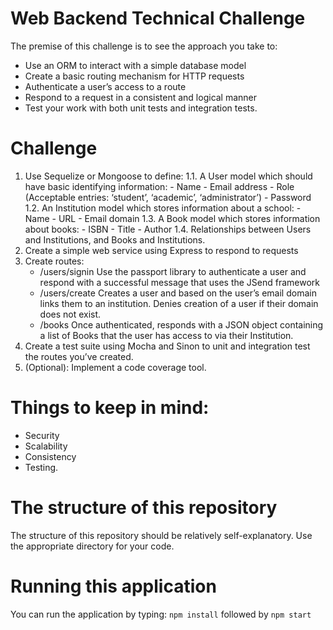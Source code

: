 # Web Backend Technical Challenge
The premise of this challenge is to see the approach you take to:
- Use an ORM to interact with a simple database model
- Create a basic routing mechanism for HTTP requests
- Authenticate a user’s access to a route
- Respond to a request in a consistent and logical manner
- Test your work with both unit tests and integration tests.

# Challenge
1. Use Sequelize or Mongoose to define:
    1.1. A User model which should have basic identifying information:
        - Name
        - Email address
        - Role (Acceptable entries: ‘student’, ‘academic’, ‘administrator’)
        - Password
    1.2. An Institution model which stores information about a school:
        - Name
        - URL
        - Email domain
    1.3. A Book model which stores information about books:
        - ISBN
        - Title
        - Author
    1.4. Relationships between Users and Institutions, and Books and Institutions.
2. Create a simple web service using Express to respond to requests
3. Create routes:
    - /users/signin Use the passport library to authenticate a user and respond with a successful message that uses the JSend framework
    - /users/create Creates a user and based on the user’s email domain links them to an institution. Denies creation of a user if their domain does not exist.
    - /books Once authenticated, responds with a JSON object containing a list of Books that the user has access to via their Institution. 
4. Create a test suite using Mocha and Sinon to unit and integration test the routes you’ve created.
5. (Optional): Implement a code coverage tool.

# Things to keep in mind:
- Security
- Scalability
- Consistency
- Testing.

# The structure of this repository
The structure of this repository should be relatively self-explanatory. 
Use the appropriate directory for your code.

# Running this application
You can run the application by typing:
`npm install` followed by `npm start` 